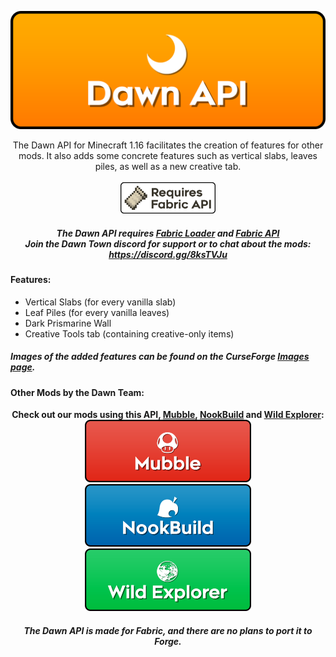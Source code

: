 [![Dawn API](https://raw.githubusercontent.com/DawnTeamMC/DawnTeamMC/master/dawn_api/header.png)](https://www.curseforge.com/minecraft/mc-mods/dawn)

<p align="center">
	The Dawn API for Minecraft 1.16 facilitates the creation of features for other mods. It also adds some concrete features such as vertical slabs, leaves piles, as well as a new creative tab.<br><br>
	<a href="https://www.curseforge.com/minecraft/mc-mods/fabric-api"><img title="Requires Fabric API" height="50" src="https://raw.githubusercontent.com/DawnTeamMC/DawnTeamMC/master/fabric_api/required.png"></a>
</p>

<h5 align="center">
	The Dawn API requires <a href="https://fabricmc.net/use/">Fabric Loader</a> and <a href="https://www.curseforge.com/minecraft/mc-mods/fabric-api">Fabric API</a><br>
	Join the Dawn Town discord for support or to chat about the mods: <a href="https://discord.gg/8ksTVJu">https://discord.gg/8ksTVJu</a><br>
</h5>

#### Features:

* Vertical Slabs (for every vanilla slab)
* Leaf Piles (for every vanilla leaves)
* Dark Prismarine Wall
* Creative Tools tab (containing creative-only items)

##### Images of the added features can be found on the CurseForge [Images page](https://www.curseforge.com/minecraft/mc-mods/dawn/screenshots).


#### Other Mods by the Dawn Team:
<p align="center">
	<strong>Check out our mods using this API, <a href="https://www.curseforge.com/minecraft/mc-mods/mubble">Mubble</a>, <a href="https://www.curseforge.com/minecraft/mc-mods/nookbuild">NookBuild</a> and <a href="https://www.curseforge.com/minecraft/mc-mods/wild-explorer">Wild Explorer</a>:</strong></br>
	<a href="https://www.curseforge.com/minecraft/mc-mods/mubble"><img title="Mubble" height="100" src="https://raw.githubusercontent.com/DawnTeamMC/DawnTeamMC/master/mubble/header.png"></a>
	<a href="https://www.curseforge.com/minecraft/mc-mods/nookbuild"><img title="NookBuild" height="100" src="https://raw.githubusercontent.com/DawnTeamMC/DawnTeamMC/master/nookbuild/header.png"></a>
	<a href="https://www.curseforge.com/minecraft/mc-mods/wild-explorer"><img title="Wild Explorer" height="100" src="https://raw.githubusercontent.com/DawnTeamMC/DawnTeamMC/master/wild_explorer/header.png"></a></br>
</p>

<h5 align="center">
	The Dawn API is made for Fabric, and there are no plans to port it to Forge.</br>
</h5>